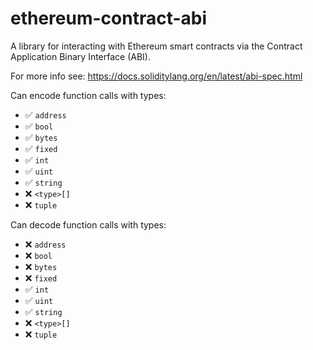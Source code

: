 # ethereum-contract-abi

A library for interacting with Ethereum smart contracts via the Contract Application Binary Interface (ABI).

For more info see: https://docs.soliditylang.org/en/latest/abi-spec.html

Can encode function calls with types:
- ✅ `address`
- ✅ `bool`
- ✅ `bytes`
- ✅ `fixed`
- ✅ `int`
- ✅ `uint`
- ✅ `string`
- ❌ `<type>[]`
- ❌ `tuple`

Can decode function calls with types:
- ❌ `address`
- ❌ `bool`
- ❌ `bytes`
- ❌ `fixed`
- ✅ `int`
- ✅ `uint`
- ✅ `string`
- ❌ `<type>[]`
- ❌ `tuple`